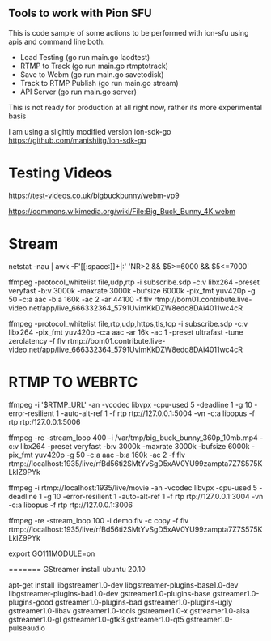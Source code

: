 
## Tools to work with Pion SFU ##


This is code sample of some actions to be performed with ion-sfu using apis and command line both.

- Load Testing   (go run main.go laodtest)
- RTMP to Track  (go run main.go rtmptotrack)
- Save to Webm   (go run main.go savetodisk)
- Track to RTMP Publish   (go run main.go stream)
- API Server     (go run main.go server)


This is not ready for production at all right now, rather its more experimental basis

I am using a slightly modified version ion-sdk-go https://github.com/manishiitg/ion-sdk-go 

Testing Videos
================
https://test-videos.co.uk/bigbuckbunny/webm-vp9

https://commons.wikimedia.org/wiki/File:Big_Buck_Bunny_4K.webm


Stream
=========

netstat -nau | awk -F'[[:space:]]+|:' 'NR>2 && $5>=6000 && $5<=7000'


ffmpeg -protocol_whitelist file,udp,rtp -i subscribe.sdp -c:v libx264 -preset veryfast -b:v 3000k -maxrate 3000k -bufsize 6000k -pix_fmt yuv420p -g 50 -c:a aac -b:a 160k -ac 2 -ar 44100 -f flv rtmp://bom01.contribute.live-video.net/app/live_666332364_5791UvimKkDZW8edq8DAi4011wc4cR

ffmpeg -protocol_whitelist file,rtp,udp,https,tls,tcp -i subscribe.sdp -c:v libx264 -pix_fmt yuv420p -c:a aac -ar 16k -ac 1 -preset ultrafast -tune zerolatency -f flv rtmp://bom01.contribute.live-video.net/app/live_666332364_5791UvimKkDZW8edq8DAi4011wc4cR



RTMP TO WEBRTC
==============

ffmpeg -i '$RTMP_URL' -an -vcodec libvpx -cpu-used 5 -deadline 1 -g 10 -error-resilient 1 -auto-alt-ref 1 -f rtp rtp://127.0.0.1:5004 -vn -c:a libopus -f rtp rtp:/127.0.0.1:5006


ffmpeg -re -stream_loop 400 -i /var/tmp/big_buck_bunny_360p_10mb.mp4 -c:v libx264 -preset veryfast -b:v 3000k -maxrate 3000k -bufsize 6000k -pix_fmt yuv420p -g 50 -c:a aac -b:a 160k -ac 2 -f flv rtmp://localhost:1935/live/rfBd56ti2SMtYvSgD5xAV0YU99zampta7Z7S575KLkIZ9PYk

ffmpeg -i rtmp://localhost:1935/live/movie -an -vcodec libvpx -cpu-used 5 -deadline 1 -g 10 -error-resilient 1 -auto-alt-ref 1 -f rtp rtp://127.0.0.1:3004 -vn -c:a libopus -f rtp rtp://127.0.0.1:3006


ffmpeg -re -stream_loop 100 -i demo.flv -c copy -f flv rtmp://localhost:1935/live/rfBd56ti2SMtYvSgD5xAV0YU99zampta7Z7S575KLkIZ9PYk




export GO111MODULE=on



=======
GStreamer install ubuntu 20.10

apt-get install libgstreamer1.0-dev libgstreamer-plugins-base1.0-dev libgstreamer-plugins-bad1.0-dev gstreamer1.0-plugins-base gstreamer1.0-plugins-good gstreamer1.0-plugins-bad gstreamer1.0-plugins-ugly gstreamer1.0-libav gstreamer1.0-tools gstreamer1.0-x gstreamer1.0-alsa gstreamer1.0-gl gstreamer1.0-gtk3 gstreamer1.0-qt5 gstreamer1.0-pulseaudio

